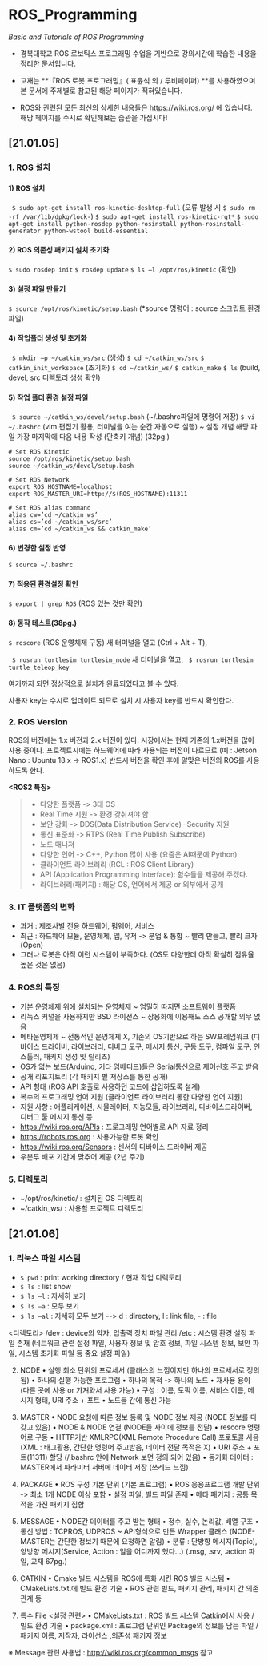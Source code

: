 # ROS_Programming
*Basic and Tutorials of ROS Programming*

* 경북대학교 ROS 로보틱스 프로그래밍 수업을 기반으로 강의시간에 학습한 내용을 정리한 문서입니다.

* 교재는 **『ROS 로봇 프로그래밍』( 표윤석 외 / 루비페이퍼) **를 사용하였으며 본 문서에 주제별로 참고된 해당 페이지가 적혀있습니다.

* ROS와 관련된 모든 최신의 상세한 내용들은 https://wiki.ros.org/ 에 있습니다. 해당 페이지를 수시로 확인해보는 습관을 가집시다!

## [21.01.05]

### 1. ROS 설치

#### 1) ROS 설치

``` $ sudo apt-get install ros-kinetic-desktop-full```
(오류 발생 시 ```$ sudo rm -rf /var/lib/dpkg/lock-```)
```$ sudo apt-get install ros-kinetic-rqt*```
```$ sudo apt-get install python-rosdep python-rosinstall python-rosinstall-generator python-wstool build-essential```

#### 2) ROS 의존성 패키지 설치 초기화 

```$ sudo rosdep init```
```$ rosdep update```
```$ ls –l /opt/ros/kinetic``` (확인)

#### 3) 설정 파일 만들기

```$ source /opt/ros/kinetic/setup.bash```   (*source 명령어 : source 스크립트 환경 파일)

#### 4) 작업폴더 생성 및 초기화

``` $ mkdir –p ~/catkin_ws/src```  (생성)
```$ cd ~/catkin_ws/src```
```$ catkin_init_workspace```  (초기화)
```$ cd ~/catkin_ws/```
```$ catkin_make```
```$ ls``` (build, devel, src 디렉토리 생성 확인)

#### 5) 작업 폴더 환경 설정 파일

``` $ source ~/catkin_ws/devel/setup.bash``` (~/.bashrc파일에 명령어 저장)
```$ vi ~/.bashrc``` (vim 편집기 활용, 터미널을 여는 순간 자동으로 실행)  ~ 설정 개념
해당 파일 가장 마지막에 다음 내용 작성 (단축키 개념) (32pg.)

```
# Set ROS Kinetic
source /opt/ros/kinetic/setup.bash
source ~/catkin_ws/devel/setup.bash

# Set ROS Network
export ROS_HOSTNAME=localhost 
export ROS_MASTER_URI=http://$(ROS_HOSTNAME):11311

# Set ROS alias command
alias cw=’cd ~/catkin_ws’
alias cs=’cd ~/catkin_ws/src’
alias cm=’cd ~/catkin_ws && catkin_make’
```

#### 6) 변경한 설정 반영

```$ source ~/.bashrc```

#### 7) 적용된 환경설정 확인

```$ export | grep ROS```  (ROS 있는 것만 확인)

#### 8) 동작 테스트(38pg.)

```$ roscore```   (ROS 운영체제 구동)
새 터미널을 열고 (Ctrl + Alt + T), 

``` $ rosrun turtlesim turtlesim_node```
새 터미널을 열고, 
``` $ rosrun turtlesim turtle_teleop_key``` 

여기까지 되면 정상적으로 설치가 완료되었다고 볼 수 있다.

사용자 key는 수시로 업데이트 되므로 설치 시 사용자 key를 반드시 확인한다.

### 2. ROS Version

ROS의 버전에는 1.x 버전과 2.x 버전이 있다. 시장에서는 현재 기존의 1.x버전을 많이 사용 중이다. 프로젝트시에는 하드웨어에 따라 사용되는 버전이 다르므로 (예 : Jetson Nano : Ubuntu 18.x -> ROS1.x) 반드시 버전을 확인 후에 알맞은 버전의 ROS를 사용하도록 한다.

**<ROS2 특징>**

> * 다양한 플랫폼 -> 3대 OS
> * Real Time 지원 -> 환경 갖춰져야 함
> * 보안 강화 -> DDS(Data Distribution Service) –Security 지원
> * 통신 표준화 -> RTPS (Real Time Publish Subscribe)
> * 노드 매니저 
> * 다양한 언어 -> C++, Python 많이 사용 (요즘은 AI때문에 Python)
> * 클라이언트 라이브러리 (RCL : ROS Client Library)
> * API (Application Programming Interface): 함수들을 제공해 주겠다. 
> * 라이브러리(패키지) : 해당 OS, 언어에서 제공 or 외부에서 공개

### 3. IT 플랫폼의 변화
* 과거 : 제조사별 전용 하드웨어, 펌웨어, 서비스
* 최근 : 하드웨어 모듈, 운영체제, 앱, 유저 -> 분업 & 통합 ~ 빨리 만들고, 빨리 크자(Open) 
* 그러나 로봇은 아직 이런 시스템이 부족하다. (OS도 다양한데 아직 확실히 점유율 높은 것은 없음)

### 4. ROS의 특징

* 기본 운영체제 위에 설치되는 운영체제 ~ 엄밀히 따지면 소프트웨어 플랫폼
*  리눅스 커널을 사용하지만 BSD 라이선스 ~ 상용화에 이용해도 소스 공개할 의무 없음
*  메타운영체제 ~ 전통적인 운영체제 X, 기존의 OS기반으로 하는 SW프레임워크
  (디바이스 드라이버, 라이브러리, 디버그 도구, 메시지 통신, 구동 도구, 컴파일 도구, 인스톨러, 패키지 생성 및 릴리즈)
*  OS가 없는 보드(Arduino, 기타 임베디드)들은 Serial통신으로 제어신호 주고 받음 
* 공개 리포지토리 (각 패키지 별 저장소를 통한 공개) 
* API 형태 (ROS API 호출로 사용하던 코드에 삽입하도록 설계) 
* 복수의 프로그래밍 언어 지원 (클라이언트 라이브러리 통한 다양한 언어 지원) 
* 지원 사항 : 애플리케이션, 시뮬레이터, 지능모듈, 라이브러리, 디바이스드라이버, 디버그 툴 메시지 통신 등 
* https://wiki.ros.org/APIs : 프로그래밍 언어별로 API 자료 정리 
* https://robots.ros.org : 사용가능한 로봇 확인 
* https://wiki.ros.org/Sensors : 센서의 디바이스 드라이버 제공 
* 우분투 배포 기간에 맞추어 제공 (2년 주기)

### 5. 디렉토리
* ~/opt/ros/kinetic/ : 설치된 OS 디렉토리
* ~/catkin_ws/ : 사용할 프로젝트 디렉토리  

## [21.01.06]

### 1. 리눅스 파일 시스템

* ```$ pwd``` : print working directory / 현재 작업 디렉토리 
* ```$ ls ```: list show 
* ```$ ls –l``` : 자세히 보기 
* ```$ ls –a``` : 모두 보기 
* ```$ ls –al``` : 자세히 모두 보기  --> d : directory, l : link file, - : file

<디렉토리>
/dev : device의 약자, 입출력 장치 파일 관리
/etc : 시스템 환경 설정 파일 존재 (네트워크 관련 설정 파일, 사용자 정보 및 암호 정보, 파일 시스템 정보, 보안 파일, 시스템 초기화 파일 등 중요 설정 파일)

2. NODE 
• 실행 최소 단위의 프로세서 (클래스의 느낌이지만 하나의 프로세서로 정의됨)
• 하나의 실행 가능한 프로그램
• 하나의 목적 -> 하나의 노드
• 재사용 용이 (다른 곳에 사용 or 가져와서 사용 가능)
• 구성 : 이름, 토픽 이름, 서비스 이름, 메시지 형태, URI 주소 + 포트
• 노드들 간에 통신 가능

3. MASTER 
• NODE 요청에 따른 정보 등록 및 NODE 정보 제공 (NODE 정보를 다 갖고 있음)
• NODE & NODE 연결 (NODE들 사이에 정보를 전달)
• rescore 명령어로 구동
• HTTP기반 XMLRPC(XML Remote Procedure Call) 포로토콜 사용 
(XML : 태그활용, 간단한 명령어 주고받음, 데이터 전달 목적은 X)
• URI 주소 + 포트(11311) 할당 (/.bashrc 안에 Network 보면 정의 되어 있음)
• 동기화 데이터 : MASTER에서 파라미터 서버에 데이터 저장 (쓰레드 느낌)

4. PACKAGE
• ROS 구성 기본 단위 (기본 프로그램)
• ROS 응용프로그램 개발 단위 -> 최소 1개 NODE 이상 포함
• 설정 파일, 빌드 파일 존재 
• 메타 패키지 : 공통 목적을 가진 패키지 집합

5. MESSAGE
• NODE간 데이터를 주고 받는 형태
• 정수, 실수, 논리값, 배열 구조
• 통신 방법 : TCPROS, UDPROS ~ API형식으로 만든 Wrapper 클래스
(NODE-MASTER는 간단한 정보기 때문에 요청하면 알림)
• 분류 : 단방향 메시지(Topic), 양방향 메시지(Service, Action : 일을 어디까지 했다…)
(.msg, .srv, .action 파일, 교재 67pg.)

6. CATKIN
• Cmake 빌드 시스템을 ROS에 특화 시킨 ROS 빌드 시스템
• CMakeLists.txt.에 빌드 환경 기술
• ROS 관련 빌드, 패키지 관리, 패키지 간 의존관계 등

7. 특수 File
<설정 관련>
• CMakeLists.txt : ROS 빌드 시스템 Catkin에서 사용 / 빌드 환경 기술
• package.xml : 프로그램 단위인 Package의 정보를 담는 파일 / 패키지 이름, 저작자, 라이선스 ,의존성 패키지 정보

※	Message 관련 사용법 : http://wiki.ros.org/common_msgs 참고
